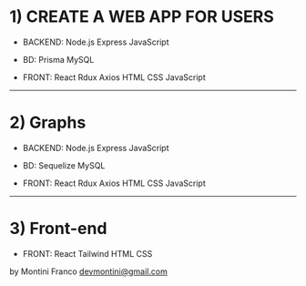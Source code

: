 # 1) CREATE A WEB APP FOR USERS

- BACKEND:
  Node.js
  Express
  JavaScript

- BD:
  Prisma
  MySQL

- FRONT:
  React
  Rdux
  Axios
  HTML
  CSS
  JavaScript

---

# 2) Graphs

- BACKEND:
  Node.js
  Express
  JavaScript

- BD:
  Sequelize
  MySQL

- FRONT:
  React
  Rdux
  Axios
  HTML
  CSS
  JavaScript

---

# 3) Front-end

- FRONT:
  React
  Tailwind
  HTML
  CSS

by Montini Franco devmontini@gmail.com
